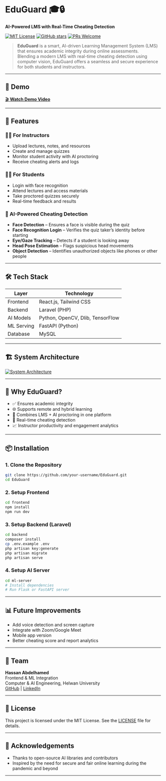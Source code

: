 # EduGuard 🎓🔒

**AI-Powered LMS with Real-Time Cheating Detection**

[![MIT License](https://img.shields.io/badge/license-MIT-green.svg)](LICENSE)
[![GitHub stars](https://img.shields.io/github/stars/your-username/EduGuard?style=social)](https://github.com/your-username/EduGuard)
[![PRs Welcome](https://img.shields.io/badge/PRs-welcome-brightgreen.svg)](https://github.com/your-username/EduGuard/pulls)

> **EduGuard** is a smart, AI-driven Learning Management System (LMS) that ensures academic integrity during online assessments.  
> Blending a modern LMS with real-time cheating detection using computer vision, EduGuard offers a seamless and secure experience for both students and instructors.

---

## 📸 Demo

[🎬 **Watch Demo Video**](https://drive.google.com/file/d/1EwZKf_VV6rn2qdm_OYfcB5s6CKc4S-bS/view?usp=sharing)

---

## 🚀 Features

### 🧑‍🏫 For Instructors

- Upload lectures, notes, and resources
- Create and manage quizzes
- Monitor student activity with AI proctoring
- Receive cheating alerts and logs

### 👨‍🎓 For Students

- Login with face recognition
- Attend lectures and access materials
- Take proctored quizzes securely
- Real-time feedback and results

### 🧠 AI-Powered Cheating Detection

- **Face Detection** – Ensures a face is visible during the quiz
- **Face Recognition Login** – Verifies the quiz taker’s identity before starting
- **Eye/Gaze Tracking** – Detects if a student is looking away
- **Head Pose Estimation** – Flags suspicious head movements
- **Object Detection** – Identifies unauthorized objects like phones or other people

---

## 🛠️ Tech Stack

| Layer      | Technology                       |
| ---------- | -------------------------------- |
| Frontend   | React.js, Tailwind CSS           |
| Backend    | Laravel (PHP)                    |
| AI Models  | Python, OpenCV, Dlib, TensorFlow |
| ML Serving | FastAPI (Python)                 |
| Database   | MySQL                            |

---

## 🏗️ System Architecture

[![System Architecture](https://drive.google.com/uc?id=10z5Cy2EvV-cyiGN44EdYkEEzevvxrabz)](https://drive.google.com/file/d/10z5Cy2EvV-cyiGN44EdYkEEzevvxrabz/view?usp=sharing)

---

## 🔐 Why EduGuard?

- ✅ Ensures academic integrity
- 🌐 Supports remote and hybrid learning
- 🧩 Combines LMS + AI proctoring in one platform
- 🧪 Real-time cheating detection
- 📈 Instructor productivity and engagement analytics

---

## 📦 Installation

### 1. Clone the Repository

```bash
git clone https://github.com/your-username/EduGuard.git
cd EduGuard
````

### 2. Setup Frontend

```bash
cd frontend
npm install
npm run dev
```

### 3. Setup Backend (Laravel)

```bash
cd backend
composer install
cp .env.example .env
php artisan key:generate
php artisan migrate
php artisan serve
```

### 4. Setup AI Server

```bash
cd ml-server
# Install dependencies
# Run Flask or FastAPI server
```

---

## 📊 Future Improvements

- Add voice detection and screen capture
- Integrate with Zoom/Google Meet
- Mobile app version
- Better cheating score and report analytics

---

## 👥 Team

**Hassan Abdelhamed**  
Frontend & ML Integration  
Computer & AI Engineering, Helwan University  
[GitHub](https://github.com/your-username) | [LinkedIn](https://linkedin.com/in/your-linkedin)

---

## 📄 License

This project is licensed under the MIT License. See the [LICENSE](LICENSE) file for details.

---

## 💬 Acknowledgements

- Thanks to open-source AI libraries and contributors
- Inspired by the need for secure and fair online learning during the pandemic and beyond

---

<!--
Would you like to:
- Add a specific demo GIF or video section?
- Include badges (e.g., GitHub stars, license)?
- Write a short abstract or tagline for GitHub display?
Let me know and I’ll tailor it even more.
-->
